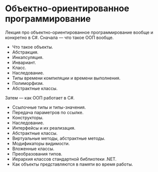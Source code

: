 # Объектно-ориентированное программирование

Лекция про объектно-ориентированное программирование вообще и конкретно в C#. 
Сначала — что такое ООП вообще.

- Что такое объекты.
- Абстракция.
- Инкапсуляция.
- Инвариант.
- Класс.
- Наследование.
- Типы времени компиляции и времени выполнения.
- Полиморфизм.
- Абстрактные классы.

Затем — как ООП работает в C#.

- Ссылочные типы и типы-значения.
- Передача параметров по ссылке.
- Конструкторы.
- Наследование.
- Интерфейсы и их реализация.
- Абстрактные классы.
- Виртуальные методы, абстрактные методы.
- Модификаторы видимости.
- Вложенные классы.
- Преобразования типов.
- Иерархия классов стандартной библиотеки .NET.
- Как объекты представляются в памяти во время работы.

